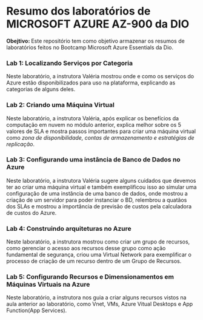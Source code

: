 # Resumo dos laboratórios de MICROSOFT AZURE AZ-900 da DIO
<b>Obejtivo: </b> Este repositório tem como objetivo armazenar os resumos de laboratórios feitos no Bootcamp Microsoft Azure Essentials da Dio.

<h3>Lab 1: Localizando Serviços por Categoria</h3>
  Neste laboratório, a instrutora Valéria mostrou onde e como os serviços do Azure estão disponibilizados para uso na plataforma, explicando as categorias de alguns deles.
  
<h3>Lab 2: Criando uma Máquina Virtual</h3>
  Neste laboratório, a instrutora Valéria, após explicar os benefícios da computação em nuvem no módulo anterior, explica melhor sobre os 5 valores de SLA e mostra passos importantes para criar uma máquina virtual como <i>zona de disponibilidade, contas de armazenamento e estratégias de replicação</i>.

<h3>Lab 3: Configurando uma instância de Banco de Dados no Azure</h3>
  Neste laboratório, a instrutora Valéria sugere alguns cuidados que devemos ter ao criar uma máquina virtual e também exemplificou isso ao simular uma configuração de uma instância de uma banco de dados, onde mostrou a criação de um servidor para poder instanciar o BD, relembrou a quatãos dos SLAs e mostrou a importância de previsão de custos pela calculadora de custos do Azure.
  
<h3>Lab 4: Construindo arquiteturas no Azure</h3>
  Neste laboratório, a instrutora mostrou como criar um grupo de recursos, como gerenciar o acesso aos recursos desse grupo como ação fundamental de segurança, criou uma Virtual Network para exemplificar o processo de criação de um recurso dentro de um Grupo de Recursos.
  
<h3>Lab 5: Configurando Recursos e Dimensionamentos em Máquinas Virtuais na Azure</h3>
  Neste laboratório, a instrutora nos guia a criar alguns recursos vistos na aula anterior ao laboratório, como Vnet, VMs, Azure Vitual Desktops e App Function(App Services).
